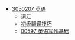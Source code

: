 - [3050207 英语](README.md)
  - [词汇](vocabulary.md)
  - [初级翻译技巧](06009.md)
  - [00597 英语写作基础](00597.md)
